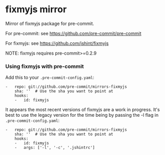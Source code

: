 fixmyjs mirror
================

Mirror of fixmyjs package for pre-commit.

For pre-commit: see https://github.com/pre-commit/pre-commit

For fixmyjs: see https://github.com/jshint/fixmyjs

NOTE: fixmyjs requires pre-commit>=0.2.9


### Using fixmyjs with pre-commit

Add this to your `.pre-commit-config.yaml`:

    -   repo: git://github.com/pre-commit/mirrors-fixmyjs
        sha: ''  # Use the sha you want to point at
        hooks:
        -   id: fixmyjs

It appears the most recent versions of fixmyjs are a work in progress.
It's best to use the legacy version for the time being by passing the -l
flag in `.pre-commit-config.yaml`:

    -   repo: git://github.com/pre-commit/mirrors-fixmyjs
        sha: ''  # Use the sha you want to point at
        hooks:
        -   id: fixmyjs
        -   args: ['-l', '-c', '.jshintrc']

